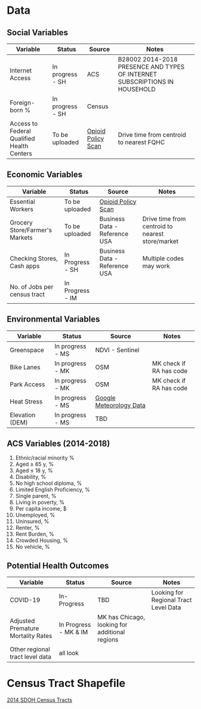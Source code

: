 # Data



## Social Variables

| Variable  | Status | Source  | Notes  | 
| ------------- | ------------- | ------------- | ------------- | 
| Internet Access | In progress - SH | ACS  | B28002  2014-2018 PRESENCE AND TYPES OF INTERNET SUBSCRIPTIONS IN HOUSEHOLD |
| Foreign-born % | In progress - SH | Census | 
| Access to Federal Qualified Health Centers   | To be uploaded  | [Opioid Policy Scan](https://github.com/GeoDaCenter/opioid-policy-scan/blob/master/data_final/metadata/Access_FQHCs_MinDistance.md) | Drive time from centroid to nearest FQHC |

## Economic Variables

| Variable  | Status | Source  | Notes |
| ------------- | ------------- | ------------- | ----- |
| Essential Workers  | To be uploaded | [Opioid Policy Scan](https://github.com/GeoDaCenter/opioid-policy-scan/blob/master/data_final/metadata/Job_Categories_byOccupation_2018.md)  | 
| Grocery Store/Farmer's Markets  | To be uploaded  | Business Data - Reference USA | Drive time from centroid to nearest store/market | 
|Checking Stores, Cash apps | In Progress - SH  | Business Data - Reference USA | Multiple codes may work |
|No. of Jobs per census tract | In Progress - IM | |


## Environmental Variables

| Variable  | Status | Source  | Notes |
| ------------- | ------------- | ------------- | --------- |
| Greenspace | In progress - MS | NDVI - Sentinel  | |
| Bike Lanes | In progress -  MK  | OSM  | MK check if RA has code |
| Park Access | In progress - MK | OSM  | MK check if RA has code |
| Heat Stress | In progress - MS | [Google Meteorology Data](https://developers.google.com/earth-engine/datasets/catalog/NASA_ORNL_DAYMET_V4)| 
| Elevation (DEM) | In progress - MS | TBD | |


## ACS Variables (2014-2018)

1. Ethnic/racial minority %
2. Aged ≥ 65 y, %
3. Aged ≤ 18 y, %
4. Disability, %
5. No high school diploma, %
6. Limited English Proficiency, %
7. Single parent, %
8. Living in poverty, %
9. Per capita income, $
10. Unemployed, %
11. Uninsured, %
12. Renter, %
13. Rent Burden, %
14. Crowded Housing, %
15. No vehicle, %

## Potential Health Outcomes
| Variable  | Status | Source  | Notes |
| ------------- | ------------- | ------------- | --------- |
| COVID-19 | In-Progress | TBD | Looking for Regional Tract Level Data |
| Adjusted Premature Mortality Rates | In Progress - MK & IM | MK has Chicago, looking for additional regions |
|Other regional tract level data | all look | | |





# Census Tract Shapefile

[2014 SDOH Census Tracts](https://geodacenter.github.io/data-and-lab/us-sdoh/)

